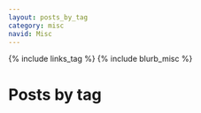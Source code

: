```yaml
---
layout: posts_by_tag
category: misc
navid: Misc
---
```

{% include links_tag %}
{% include blurb_misc %}
<h1>Posts by tag</h1>
